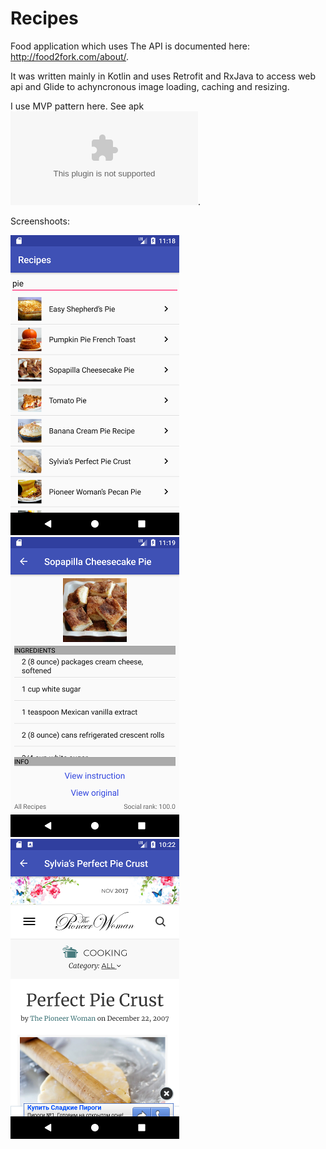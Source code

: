 # Recipes

Food application which uses The API is documented here: http://food2fork.com/about/.

It was written mainly in Kotlin and uses Retrofit and RxJava to access web api and Glide to achyncronous image loading, caching and resizing.

I use MVP pattern here. See apk ![here](/artifacts/app-debug.apk).


Screenshoots:

![Screen 1](/artifacts/Recipe2.png)
![Screen 1](/artifacts/Recipe3.png)
![Screen 1](/artifacts/Recipe1.png)
